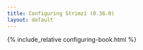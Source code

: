 ```yaml
---
title: Configuring Strimzi (0.36.0)
layout: default
---
```


{% include_relative configuring-book.html %}
